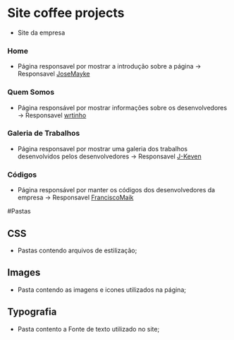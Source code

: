 # Site coffee projects
- Site da empresa


### Home
* Página responsavel por mostrar a introdução sobre a página -> Responsavel [JoseMayke](<https://github.com/JoseMayke>)

### Quem Somos
* Página responsável por mostrar informações sobre os desenvolvedores -> Responsavel [wrtinho](<https://github.com/wrtinho/>)

### Galeria de Trabalhos
* Página responsavel por mostrar uma galeria dos trabalhos desenvolvidos pelos desenvolvedores -> Responsavel [J-Keven](<https://github.com/J-Keven>)

### Códigos
* Página responsável por manter os códigos dos desenvolvedores da empresa -> Responsavel [FranciscoMaik](<https://github.com/FranciscoMaik>) 

#Pastas
## CSS
* Pastas contendo arquivos de estilização;

## Images
* Pasta contendo as imagens e icones utilizados na página;

## Typografia
* Pasta contento a Fonte de texto utilizado no site;